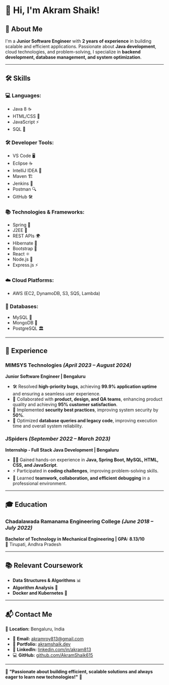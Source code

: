 # 👋 Hi, I'm Akram Shaik!  

## 🚀 About Me  
I'm a **Junior Software Engineer** with **2 years of experience** in building scalable and efficient applications. Passionate about **Java development**, cloud technologies, and problem-solving, I specialize in **backend development, database management, and system optimization**.  

---

## 🛠️ Skills  

### **💻 Languages:**  
- Java 8 ☕  
- HTML/CSS 🎨  
- JavaScript ⚡  
- SQL 💾  

### **🛠️ Developer Tools:**  
- VS Code 🖥️  
- Eclipse ☕  
- IntelliJ IDEA 🚀  
- Maven 🏗️  
- Jenkins 🔄  
- Postman 🔍  
- GitHub 🛠️  

### **📚 Technologies & Frameworks:**  
- Spring 🌱  
- J2EE 🔗  
- REST APIs 🌍  
- Hibernate 🔄  
- Bootstrap 🎨  
- React ⚛️  
- Node.js 🚀  
- Express.js ⚡  

### **☁️ Cloud Platforms:**  
- AWS (EC2, DynamoDB, S3, SQS, Lambda)  

### **📂 Databases:**  
- MySQL 🐬  
- MongoDB 🍃  
- PostgreSQL 🏛️  

---

## 💼 Experience  

### **MIMSYS Technologies** *(April 2023 – August 2024)*  
**Junior Software Engineer | Bengaluru**  
- 🛠️ Resolved **high-priority bugs**, achieving **99.9% application uptime** and ensuring a seamless user experience.  
- 🤝 Collaborated with **product, design, and QA teams**, enhancing product quality and achieving **95% customer satisfaction**.  
- 🔐 Implemented **security best practices**, improving system security by **50%**.  
- 🚀 Optimized **database queries and legacy code**, improving execution time and overall system reliability.  

### **JSpiders** *(September 2022 – March 2023)*  
**Internship - Full Stack Java Development | Bengaluru**  
- 👨‍💻 Gained hands-on experience in **Java, Spring Boot, MySQL, HTML, CSS, and JavaScript**.  
- ⚡ Participated in **coding challenges**, improving problem-solving skills.  
- 🤝 Learned **teamwork, collaboration, and efficient debugging** in a professional environment.  

---

## 🎓 Education  

### **Chadalawada Ramanama Engineering College** *(June 2018 – July 2022)*  
**Bachelor of Technology in Mechanical Engineering | GPA: 8.13/10**  
📍 Tirupati, Andhra Pradesh  

---

## 📚 Relevant Coursework  
- **Data Structures & Algorithms** 📊  
- **Algorithm Analysis** 🧠  
- **Docker and Kubernetes** 🐳  

---

## 📬 Contact Me  
📍 **Location:** Bengaluru, India 
- 📧 **Email:** akramroy813@gmail.com  
- 🔗 **Portfolio:** [akramshaik.dev](https://akramshaik615.github.io/MyPortfolio/)
- 🔗 **LinkedIn:** [linkedin.com/in/akram813](https://www.linkedin.com/in/shaik-akram-3a6429228/)  
- 💻 **GitHub:** [github.com/AkramShaik615](https://github.com/AkramShaik615)  

---

🌟 **"Passionate about building efficient, scalable solutions and always eager to learn new technologies!"** 🚀  
